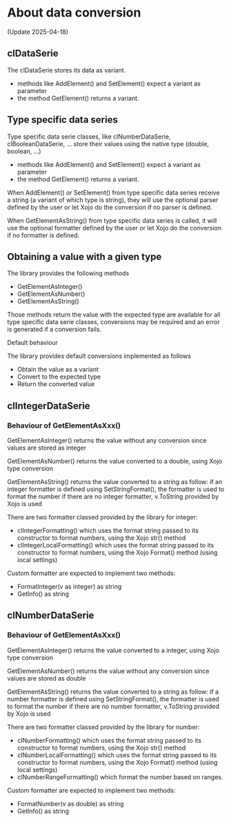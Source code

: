 
# About data conversion

(Update 2025-04-18)


## clDataSerie

The clDataSerie stores its data as variant. 

- methods like AddElement() and SetElement() expect a variant as parameter 
- the method GetElement() returns a variant.

## Type specific data series

Type specific data serie classes, like clNumberDataSerie, clBooleanDataSerie, … store their values using the native type (double, boolean, …) 

- methods like AddElement() and SetElement() expect a variant as parameter 
-  the method GetElement() returns a variant.

When AddElement() or SetElement() from type specific data series receive a string (a variant of which type is string), they will use the optional parser defined by the user or let Xojo do the conversion if no parser is defined.

When GetElementAsString() from type specific data series is called, it will use the optional formatter defined by the user or let Xojo do the conversion if no formatter is defined.


## Obtaining a value with a given type

The library provides the following methods

- GetElementAsInteger()
- GetElementAsNumber()
- GetElementAsString()

Those methods return the value with the expected type are available for all type specific data serie classes, conversions may be required and an error is generated if a conversion fails.

Default behaviour

The library provides default conversions implemented as follows
- Obtain the value as a variant
- Convert to the expected type
- Return the converted value


## clIntegerDataSerie

### Behaviour of GetElementAsXxx()

GetElementAsInteger() returns the value without any conversion since values are stored as integer

GetElementAsNumber() returns the value converted to a double, using Xojo type conversion

GetElementAsString() returns the value converted to a string as follow:
	if an integer formatter is defined using SetStringFormat(), the formatter is used to format the number
	if there are no integer formatter, v.ToString provided by Xojo is used

There are two formatter classed provided by the library for integer:

- clIntegerFormatting() which uses the format string passed to its constructor to format numbers, using the Xojo str() method
- clIntegerLocalFormatting() which uses the format string passed to its constructor to format numbers, using the Xojo Format() method (using local settings)

Custom formatter are expected to implement two methods:

- FormatInteger(v as integer) as string
- GetInfo() as string


## clNumberDataSerie

### Behaviour of GetElementAsXxx()

GetElementAsInteger() returns the value converted to a integer, using Xojo type conversion

GetElementAsNumber() returns the value without any conversion since values are stored as double

GetElementAsString() returns the value converted to a string as follow:
	if a number formatter is defined using SetStringFormat(), the formatter is used to format the number
	if there are no number formatter, v.ToString provided by Xojo is used

There are two formatter classed provided by the library for number:

-  clNumberFormatting() which uses the format string passed to its constructor to format numbers, using the Xojo str() method
- clNumberLocalFormatting() which uses the format string passed to its constructor to format numbers, using the Xojo Format() method (using local settings)
- clNumberRangeFormatting() which format the number based on ranges. 

Custom formatter are expected to implement two methods:

- FormatNumber(v as double) as string
- GetInfo() as string

